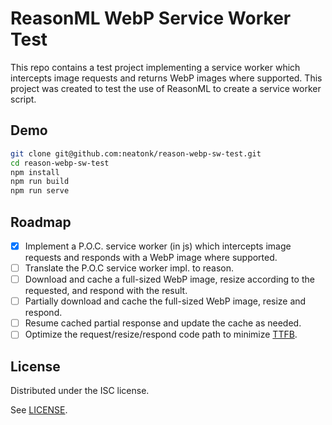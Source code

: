 # ReasonML WebP Service Worker Test

This repo contains a test project implementing a service worker which intercepts
image requests and returns WebP images where supported. This project was created
to test the use of ReasonML to create a service worker script.

## Demo

```sh
git clone git@github.com:neatonk/reason-webp-sw-test.git
cd reason-webp-sw-test
npm install
npm run build
npm run serve
```

## Roadmap

- [x] Implement a P.O.C. service worker (in js) which intercepts image requests and
  responds with a WebP image where supported.
- [ ] Translate the P.O.C service worker impl. to reason.
- [ ] Download and cache a full-sized WebP image, resize according to the requested,
  and respond with the result.
- [ ] Partially download and cache the full-sized WebP image, resize and respond.
- [ ] Resume cached partial response and update the cache as needed.
- [ ] Optimize the request/resize/respond code path to minimize [TTFB][].

## License

Distributed under the ISC license.

See [LICENSE][].

[TTFB]: https://en.wikipedia.org/wiki/Time_To_First_Byte
[LICENSE]: LICENSE
